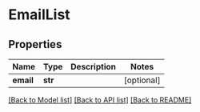 # EmailList

## Properties
Name | Type | Description | Notes
------------ | ------------- | ------------- | -------------
**email** | **str** |  | [optional] 

[[Back to Model list]](../../SDK/csp-api/README.md#documentation-for-models) [[Back to API list]](../../SDK/csp-api/README.md#documentation-for-api-endpoints) [[Back to README]](../../SDK/csp-api/README.md)

